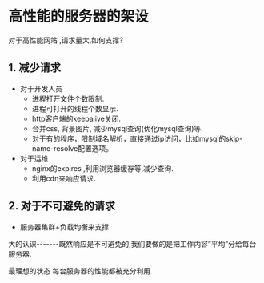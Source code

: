 # 高性能的服务器的架设

对于高性能网站 ,请求量大,如何支撑?

## 1. 减少请求

- 对于开发人员
  - 进程打开文件个数限制.
  - 进程可打开的线程个数显示.
  - http客户端的keepalive关闭.
  - 合并css, 背景图片, 减少mysql查询(优化mysql查询)等.
  - 对于有的程序，限制域名解析，直接通过ip访问，比如mysql的skip-name-resolve配置选项。
- 对于运维
  - nginx的expires ,利用浏览器缓存等,减少查询.
  - 利用cdn来响应请求.

## 2. 对于不可避免的请求

- 服务器集群+负载均衡来支撑

大的认识-------既然响应是不可避免的,我们要做的是把工作内容”平均”分给每台服务器.

最理想的状态 每台服务器的性能都被充分利用.
